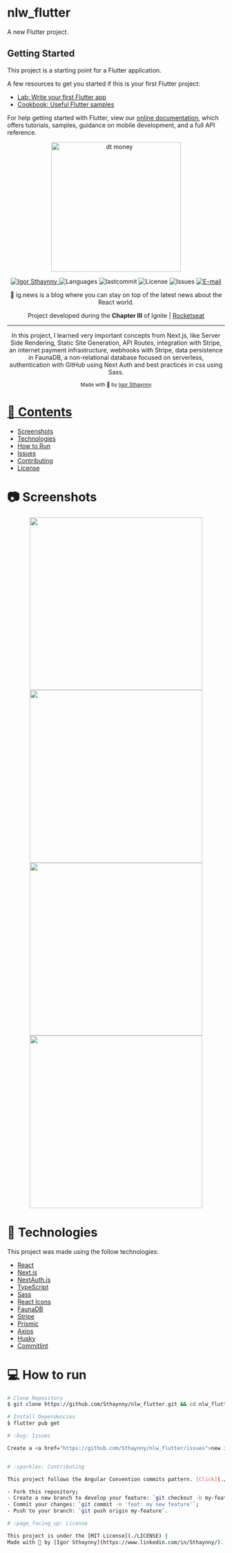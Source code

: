 # nlw_flutter

A new Flutter project.

## Getting Started

This project is a starting point for a Flutter application.

A few resources to get you started if this is your first Flutter project:

- [Lab: Write your first Flutter app](https://flutter.dev/docs/get-started/codelab)
- [Cookbook: Useful Flutter samples](https://flutter.dev/docs/cookbook)

For help getting started with Flutter, view our
[online documentation](https://flutter.dev/docs), which offers tutorials,
samples, guidance on mobile development, and a full API reference.

<p align="center">
   <img src="./.github/logo.svg" alt="dt money" width="300"/>
</p>

<p align="center">
   <a href="https://www.linkedin.com/in/Sthaynny/">
      <img alt="Igor Sthaynny" src="https://img.shields.io/badge/-Sthaynny-5965e0?style=flat&logo=Linkedin&logoColor=white" />
   </a>
  <img alt="Languages" src="https://img.shields.io/github/languages/count/Sthaynny/nlw_flutter?color=%235963C5" />
  <img alt="lastcommit" src="https://img.shields.io/github/last-commit/Sthaynny/nlw_flutter?color=%235761C3" />
  <img alt="License" src="https://img.shields.io/github/license/Sthaynny/nlw_flutter?color=%235E69D7" />
  <img alt="Issues" src="https://img.shields.io/github/issues/Sthaynny/nlw_flutter?color=%235965E0">
  <a href="mailto:bfeitoza634cyt@gmail.com">
   <img alt="E-mail" src="https://img.shields.io/badge/-bfeitoza634cyt%40gmail.com-%23525DCB" />
  </a>
</p>

<p align="center">
  📰 ig.news is a blog where you can stay on top of the latest news about the React world.
</p>

<p align="center">Project developed during the <strong>Chapter III</strong> of Ignite | <a href="https://rocketseat.com.br/">Rocketseat</a></p>

<hr />

<p align="center">In this project, I learned very important concepts from Next.js, like Server Side Rendering, Static Site Generation, API Routes, integration with Stripe, an internet payment infrastructure, webhooks with Stripe, data persistence in FaunaDB, a non-relational database focused on serverless, authentication with GitHub using Next Auth and best practices in css using Sass.
</p>

<div align="center">
  <sub> Made with 💖 by
    <a href="https://github.com/Sthaynny">Igor Sthaynny
  </sub>
</div>

# 📌 Contents

* [Screenshots](#camera-screenshot)
* [Technologies](#rocket-technologies)
* [How to Run](#computer-how-to-run)
* [Issues](#bug-issues)
* [Contributing](#sparkles-issues)
* [License](#page_facing_up-license)

# :camera: Screenshots
<div align="center">
   <img src="./.github/home.png" width="400px">
   <img src="./.github/posts.png" width="400px">
   <img src="./.github/checkout.png" width="400px">
   <img src="./.github/post.png" width="400px">
</div>

# :rocket: Technologies
This project was made using the follow technologies:

* [React](https://reactjs.org/)
* [Next.js](https://nextjs.org/)
* [NextAuth.js](https://next-auth.js.org/)
* [TypeScript](https://www.typescriptlang.org/)
* [Sass](https://sass-lang.com/)
* [React Icons](https://react-icons.github.io/react-icons/)
* [FaunaDB](https://fauna.com/)
* [Stripe](https://stripe.com/br)
* [Prismic](https://prismic.io/)
* [Axios](https://github.com/axios/axios)
* [Husky](https://www.npmjs.com/package/husky)
* [Commitlint](https://github.com/conventional-changelog/commitlint)

# :computer: How to run

```bash
# Clone Repository
$ git clone https://github.com/Sthaynny/nlw_flutter.git && cd nlw_flutter

# Install Dependencies
$ flutter pub get

# :bug: Issues

Create a <a href="https://github.com/Sthaynny/nlw_flutter/issues">new issue report</a>, it will be an honor to be able to help you solve and further improve our application.


# :sparkles: Contributing

This project follows the Angular Convention commits pattern. [Click](./commitlint.config.js) to see the available prefixes.

- Fork this repository;
- Create a new branch to develop your feature: `git checkout -b my-feature`;
- Commit your changes: `git commit -m 'feat: my new feature'`;
- Push to your branch: `git push origin my-feature`.

# :page_facing_up: License

This project is under the [MIT License](./LICENSE) |
Made with 💖 by [Igor Sthaynny](https://www.linkedin.com/in/Sthaynny/).
